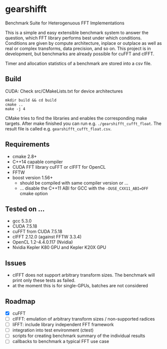 # gearshifft
Benchmark Suite for Heterogenuous FFT Implementations

This is a simple and easy extensible benchmark system to answer the question, which FFT library performs best under which conditions.
Conditions are given by compute architecture, inplace or outplace as well as real or complex transforms, data precision, and so on.
This project is in development, but benchmarks are already possible for cuFFT and clFFT.

Timer and allocation statistics of a benchmark are stored into a csv file.

## Build
CUDA: Check src/CMakeLists.txt for device architectures
```
mkdir build && cd build
cmake ..
make -j 4
```
CMake tries to find the libraries and enables the corresponding make targets.
After make finished you can run e.g. `./gearshifft_cufft_float`.
The result file is called e.g. `gearshifft_cufft_float.csv`.

## Requirements
- cmake 2.8+
- C++14 capable compiler
- CUDA FFT library cuFFT or clFFT for OpenCL
- FFTW
- boost version 1.56+
  - should be compiled with same compiler version or ...
  - ... disable the C++11 ABI for GCC with the `-DUSE_CXX11_ABI=OFF` cmake option 

## Tested on ...
- gcc 5.3.0
- CUDA 7.5.18
- cuFFT from CUDA 7.5.18
- clFFT 2.12.0 (against FFTW 3.3.4)
- OpenCL 1.2-4.4.0.117 (Nvidia)
- Nvidia Kepler K80 GPU and Kepler K20X GPU

## Issues
- clFFT does not support arbitrary transform sizes. The benchmark will print only these tests as failed.
- at the moment this is for single-GPUs, batches are not considered

## Roadmap
- [x] cuFFT
- [ ] clFFT: emulation of arbitrary transform sizes / non-supported radices
- [ ] liFFT: include library independent FFT framework
- [ ] integration into test environment (ctest)
- [ ] scripts for creating benchmark summary of the individual results
- [ ] callbacks to benchmark a typical FFT use case
